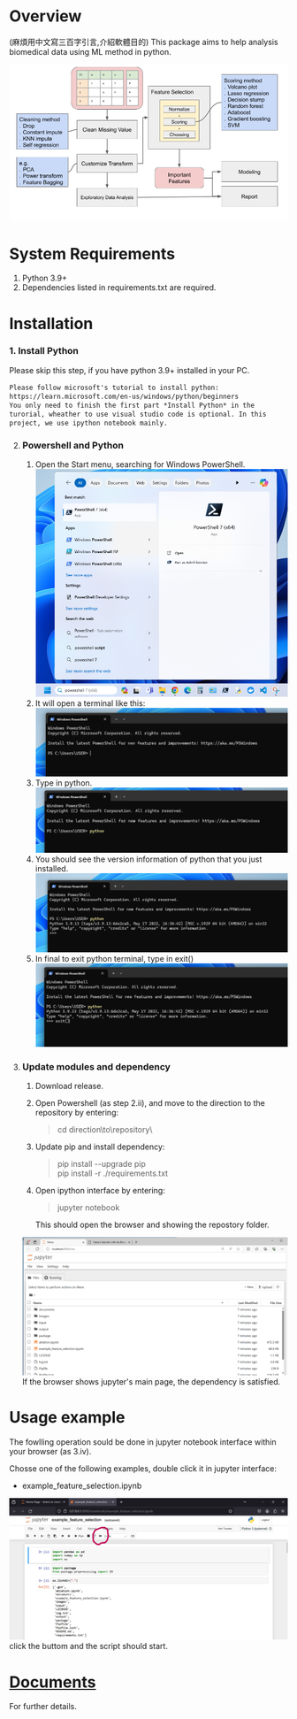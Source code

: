 # Overview
(麻煩用中文寫三百字引言,介紹軟體目的)
This package aims to help analysis biomedical data using ML method in python.


![image](./images/workflow/auto_selection_workflow.png) 

# System Requirements
   1. Python 3.9+
   2. Dependencies listed in requirements.txt are required.    

# Installation
   ### 1. Install Python 
   Please skip this step, if you have python 3.9+ installed in your PC. 

    Please follow microsoft's tutorial to install python:    
    https://learn.microsoft.com/en-us/windows/python/beginners    
    You only need to finish the first part *Install Python* in the turorial, wheather to use visual studio code is optional. In this project, we use ipython notebook mainly. 

2. ### Powershell and Python
    1. Open the Start menu, searching for Windows PowerShell.    
        ![image](./images/tutorial/open_powershell.png)
    2. It will open a terminal like this:
        ![image](./images/tutorial/powershell_window.png)    
    3. Type in python.    
        ![image](./images/tutorial/powershell_python.png)    
    4. You should see the version information of python that you just installed. 
        ![image](./images/tutorial/powershell_python_result.png)
    5. In final to exit python terminal, type in exit()
        ![image](./images/tutorial/powershell_exit.png)



3. ### Update modules and dependency
    1. Download release.

    2. Open Powershell (as step 2.ii), and move to the direction to the repository by entering:
        > cd direction\\to\\repository\

    3. Update pip and install dependency:
        > pip install --upgrade pip    
        > pip install -r ./requirements.txt    

    4. Open ipython interface by entering:    
        > jupyter notebook    

        This should open the browser and showing the repostory folder.    

    ![image](./images/tutorial/browser_jupyter.png)
    If the browser shows jupyter's main page, the dependency is satisfied.


# Usage example    
The fowlling operation sould be done in jupyter notebook interface within your browser (as 3.iv).    

Chosse one of the following examples, double click it in jupyter interface:    
- example_feature_selection.ipynb

![image](./images/tutorial/jupyter_runall.png)
click the buttom and the script should start.


# [Documents](./documents/main.md)
For further details.

